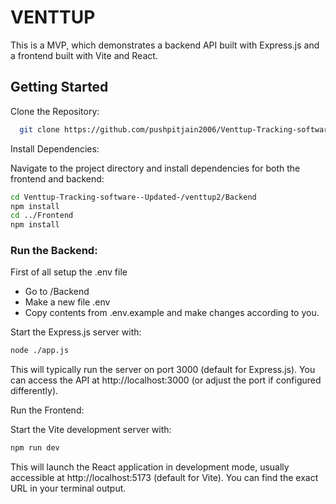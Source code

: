# VENTTUP

This is a MVP, which demonstrates a backend API built with Express.js and a frontend built with Vite and React.

## Getting Started

Clone the Repository:

```bash
  git clone https://github.com/pushpitjain2006/Venttup-Tracking-software-MVP.git
```

Install Dependencies:   

Navigate to the project directory and install dependencies for both the frontend and backend:

```bash
cd Venttup-Tracking-software--Updated-/venttup2/Backend
npm install
cd ../Frontend
npm install
```


### Run the Backend:


First of all setup the .env file 
- Go to /Backend
- Make a new file .env
- Copy contents from .env.example and make changes according to you.

Start the Express.js server with:
```bash
node ./app.js
```

This will typically run the server on port 3000 (default for Express.js). You can access the API at http://localhost:3000 (or adjust the port if configured differently).

Run the Frontend:

Start the Vite development server with:

```bash
npm run dev
```

This will launch the React application in development mode, usually accessible at http://localhost:5173 (default for Vite). You can find the exact URL in your terminal output.

